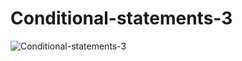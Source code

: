 # Conditional-statements-3
![Conditional-statements-3](https://cdn.discordapp.com/attachments/788115683320791150/979023817609445426/unknown.png)
